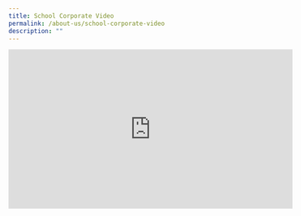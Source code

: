 ```yaml
---
title: School Corporate Video
permalink: /about-us/school-corporate-video
description: ""
---
```

<iframe width="560" height="315" src="https://www.youtube.com/embed/Hux-GOJs3sU" title="YouTube video player" frameborder="0" allow="accelerometer; autoplay; clipboard-write; encrypted-media; gyroscope; picture-in-picture" allowfullscreen></iframe>